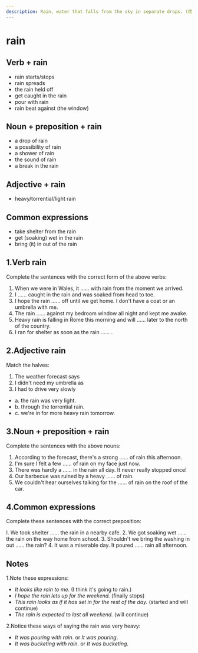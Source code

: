 ```yaml
---
description: Rain, water that falls from the sky in separate drops. (雨；雨水)
---
```


# rain

## Verb + rain

- rain starts/stops
- rain spreads
- the rain held off
- get caught in the rain
- pour with rain
- rain beat against (the window)

## Noun + preposition + rain

- a drop of rain
- a possibility of rain
- a shower of rain
- the sound of rain
- a break in the rain

## Adjective + rain

- heavy/torrential/light rain

## Common expressions

- take shelter from the rain
- get (soaking) wet in the rain
- bring (it) in out of the rain

## 1.Verb rain

Complete the sentences with the correct form of the above verbs:

1. When we were in Wales, it ...... with rain from the moment we arrived.
2. I ...... caught in the rain and was soaked from head to toe.
3. I hope the rain ...... off until we get home. I don't have a coat or an umbrella with me.
4. The rain ...... against my bedroom window all night and kept me awake.
5. Heavy rain is falling in Rome this morning and will ...... later to the north of the country.
6. I ran for shelter as soon as the rain ...... .

## 2.Adjective rain

Match the halves:

1. The weather forecast says
2. I didn't need my umbrella as
3. I had to drive very slowly

- a. the rain was very light.
- b. through the torrential rain.
- c. we're in for more heavy rain tomorrow.

## 3.Noun + preposition + rain

Complete the sentences with the above nouns:

1. According to the forecast, there's a strong ...... of rain this afternoon.
2. I'm sure I felt a few ...... of rain on my face just now.
3. There was hardly a ...... in the rain all day. It never really stopped once!
4. Our barbecue was ruined by a heavy ...... of rain.
5. We couldn't hear ourselves talking for the ...... of rain on the roof of the car.

## 4.Common expressions

Complete these sentences with the correct preposition:

I. We took shelter ...... the rain in a nearby cafe.
2. We got soaking wet ...... the rain on the way home from school.
3. Shouldn't we bring the washing in out ...... the rain?
4. It was a miserable day. It poured ...... rain all afternoon.

## Notes

1.Note these expressions:

- *It looks like rain to me.* (I think it's going to rain.)
- *I hope the rain lets up for the weekend.* (finally stops)
- *This rain looks as if it has set in for the rest of the day.* (started and will continue)
- *The rain is expected to last all weekend.* (will continue)

2.Notice these ways of saying the rain was very heavy:

- *It was pouring with rain.* or *It was pouring*.
- *It was bucketing with rain.* or *It was bucketing*.
